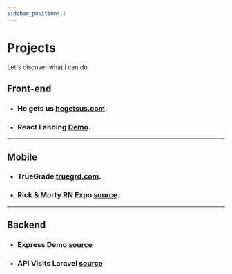 ```yaml
---
sidebar_position: 1
---
```


# Projects

Let's discover what I can do.

## Front-end

- ### He gets us **[hegetsus.com](https://hegetsus.com/en/sick)**.
- ### React Landing **[Demo](https://manuel90.github.io/react-landing/)**.


<hr/>

## Mobile

- ### TrueGrade **[truegrd.com](https://truegrd.com/)**.
- ### Rick & Morty RN Expo **[source](https://github.com/manuel90/rn_rickmorty)**.

<hr/>

## Backend

- ### Express Demo **[source](https://github.com/manuel90/react_employee)**
- ### API Visits Laravel **[source](https://github.com/manuel90/lrvl12_api_visits)**
